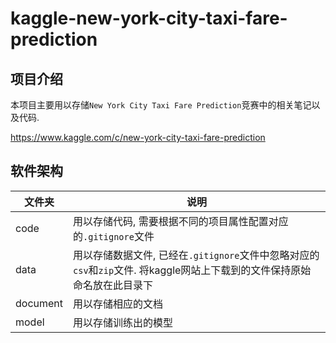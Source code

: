 # kaggle-new-york-city-taxi-fare-prediction

## 项目介绍

本项目主要用以存储`New York City Taxi Fare Prediction`竞赛中的相关笔记以及代码.

https://www.kaggle.com/c/new-york-city-taxi-fare-prediction

## 软件架构

| 文件夹       | 说明 |
| ------------ | ---- |
| code         | 用以存储代码, 需要根据不同的项目属性配置对应的`.gitignore`文件 |
| data         | 用以存储数据文件, 已经在`.gitignore`文件中忽略对应的`csv`和`zip`文件. 将kaggle网站上下载到的文件保持原始命名放在此目录下 |
| document     | 用以存储相应的文档 |
| model         |用以存储训练出的模型|
